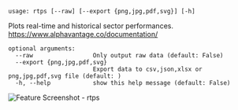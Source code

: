 ```
usage: rtps [--raw] [--export {png,jpg,pdf,svg}] [-h]
```

Plots real-time and historical sector performances. https://www.alphavantage.co/documentation/

```
optional arguments:
  --raw                 Only output raw data (default: False)
  --export {png,jpg,pdf,svg}
                        Export data to csv,json,xlsx or png,jpg,pdf,svg file (default: )
  -h, --help            show this help message (default: False)
```
<img size="1400" alt="Feature Screenshot - rtps" src="https://user-images.githubusercontent.com/85772166/141941074-55a54902-a61d-4452-8456-8130160d149e.png">
